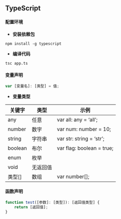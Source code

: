 ## TypeScript

#### 配置环境

- **安装依赖包**

```shell
npm install -g typescript
```

- **编译代码**

```shell
tsc app.ts
```

#### 变量声明

```typescript
var [变量名]: [类型] = 值;
```

- **变量类型**

| 关键字  | 类型     | 示例                      |
| ------- | -------- | ------------------------- |
| any     | 任意     | var all: any = ‘all’;     |
| number  | 数字     | var num: number = 10;     |
| string  | 字符串   | var str: string = ‘str’;  |
| boolean | 布尔     | var flag: boolean = true; |
| enum    | 枚举     |                           |
| void    | 无返回值 |                           |
| 类型[]  | 数组     | var number[];             |

#### 函数声明

```typescript
function test([参数]: [类型]): [返回值类型] {
    return [返回值];
}
```

